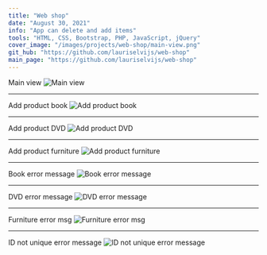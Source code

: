 ```yaml
---
title: "Web shop"
date: "August 30, 2021"
info: "App can delete and add items"
tools: "HTML, CSS, Bootstrap, PHP, JavaScript, jQuery"
cover_image: "/images/projects/web-shop/main-view.png"
git_hub: "https://github.com/lauriselvijs/web-shop"
main_page: "https://github.com/lauriselvijs/web-shop"
---
```


Main view
![Main view](/images/projects/web-shop/main-view.png)

---

Add product book
![Add product book](/images/projects/web-shop/add-product-book.png)

---

Add product DVD
![Add product DVD](/images/projects/web-shop/add-product-DVD.png)

---

Add product furniture
![Add product furniture](/images/projects/web-shop/add-product-furniture.png)

---

Book error message
![Book error message](/images/projects/web-shop/book-error-msg.png)

---

DVD error message
![DVD error message](/images/projects/web-shop/DVD-error-msg.png)

---

Furniture error msg
![Furniture error msg](/images/projects/web-shop/furniture-error-msg.png)

---

ID not unique error message
![ID not unique error message](/images/projects/web-shop/ID-not-unique-error-msg.png)
